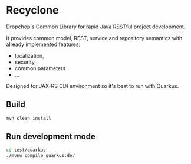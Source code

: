 # Recyclone

Dropchop's Common Library for rapid Java RESTful project development.

It provides common model, REST, service and repository semantics with already implemented features:
- localization,
- security,
- common parameters
- ...

Designed for JAX-RS CDI environment so it's best to run with Quarkus.

## Build

```bash 
mvn clean install
```

## Run development mode

```bash
cd test/quarkus
./mvnw compile quarkus:dev
```
